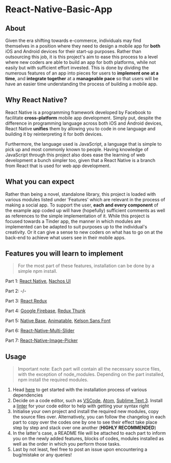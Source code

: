 # React-Native-Basic-App

## About
Given the era shifting towards e-commerce, individuals may find themselves in a position where they need to design a mobile app for **both** iOS and Android devices for their start-up purposes. Rather than outsourcing this job, it is this project's aim to ease this process to a level where new coders are able to build an app for both platforms, while not easily but with sufficient effort invested. This is done by dividing the numerous features of an app into pieces for users to **implement one at a time**, and **integrate together** at a **manageable pace** so that users will be have an easier time understanding the process of building a mobile app.

## Why React Native?
React Native is a programming framework developed by Facebook to facilitate **cross-platform** mobile app development. Simply put, despite the difference in programming language across both iOS and Android devices, React Native **unifies** them by allowing you to code in one language and building it by reinterpreting it for both devices. 

Furthermore, the language used is JavaScript, a language that is simple to pick up and most commonly known to people. Having knowledge of JavaScript through this project also does ease the learning of web development a bunch simpler too, given that a React Native is a branch from React that is used for web app development. 

## What you can expect
Rather than being a novel, standalone library, this project is loaded with various modules listed under 'Features' which are relevant in the process of making a social app. To support the user, **each and every component** of the example app coded up will have (hopefully) sufficient comments as well as references to the simple implementation of it. While this project is focused towards a Tinder app, the manner in which modules are implemented can be adapted to suit purposes up to the individual's creativity. Or it can give a sense to new coders on what has to go on at the back-end to achieve what users see in their mobile apps. 

## Features you will learn to implement
> For the most part of these features, installation can be done by a simple npm install.

Part 1:
[React Native](https://github.com/facebook/react-native/releases/tag/v0.51.0-rc.0), 
[Nachos UI](https://github.com/avocode/nachos-ui)

Part 2:
-/-

Part 3:
[React Redux](https://github.com/reactjs/react-redux)

Part 4:
[Google Firebase](https://firebase.google.com/), 
[Redux Thunk](https://github.com/gaearon/redux-thunk)

Part 5:
[Native Base](https://github.com/GeekyAnts/NativeBase), 
[Animatable](https://github.com/oblador/react-native-animatable), 
[Kelson Sans Font](http://webneel.com/daily/download/7928/3/Kelson%20Sans?title=Download%2026%20Free%20Professional%20Fonts%20for%20Designers&nid=8685)

Part 6:
[React-Native-Multi-Slider](https://github.com/ptomasroos/react-native-multi-slider)

Part 7:
[React-Native-Image-Picker](https://github.com/react-community/react-native-image-picker)

## Usage
> Important note: Each part will contain all the necessary source files, with the exception of node_modules. Depending on the part installed, npm install the required modules.
1. Head [here](https://facebook.github.io/react-native/docs/getting-started.html) to get started with the installation process of various dependencies
2. Decide on a code editor, such as [VSCode](https://code.visualstudio.com/), [Atom](https://atom.io/), [Sublime Text 3](https://www.sublimetext.com/3). Install a [linter](https://eslint.org/) for your code editor to help with getting your syntax right
3. Initialise your own project and install the required new modules, copy the source files over. Alternatively, you can follow the changelog in each part to copy over the codes one by one to see their effect take place step by step and stack over one another (**HIGHLY RECOMMENDED**)
4. In the latter's case, a README file will be attached to each part to inform you on the newly added features, blocks of codes, modules installed as well as the order in which you perform those tasks.
5. Last by not least, feel free to post an issue upon encountering a bug/mistake or any queries!
